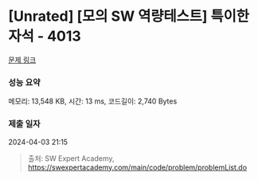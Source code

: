# [Unrated] [모의 SW 역량테스트] 특이한 자석 - 4013 

[문제 링크](https://swexpertacademy.com/main/code/problem/problemDetail.do?contestProbId=AWIeV9sKkcoDFAVH) 

### 성능 요약

메모리: 13,548 KB, 시간: 13 ms, 코드길이: 2,740 Bytes

### 제출 일자

2024-04-03 21:15



> 출처: SW Expert Academy, https://swexpertacademy.com/main/code/problem/problemList.do